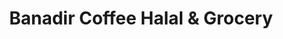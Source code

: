 ---
title: "Banadir Coffee Halal & Grocery"
url: /south-sioux-city/banadir-coffee-halal-and-grocery/
shop: supermarket
---